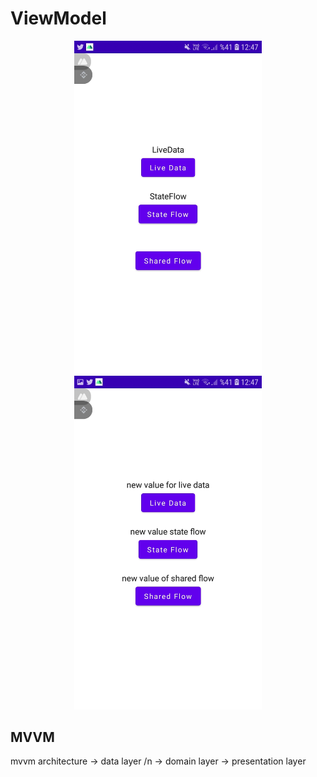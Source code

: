 # ViewModel

<p align = "center" >
  <img src="images/vm1.jpg" width="300" />
  <img src="images/vm2.jpg" width="300" />
</p>

## MVVM
<p>
mvvm architecture
 -> data layer /n
 -> domain layer
 -> presentation layer
</p>
